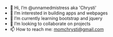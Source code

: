 - 👋 Hi, I’m @unnamedmistress aka 'Chrysti'
- 👀 I’m interested in building apps and webpages
- 🌱 I’m currently learning bootstrap and jquery
- 💞️ I’m looking to collaborate on projects
- 📫 How to reach me: momchrysti@gmail.com

<!---
unnamedmistress/unnamedmistress is a ✨ special ✨ repository because its `README.md` (this file) appears on your GitHub profile.
You can click the Preview link to take a look at your changes.
--->
